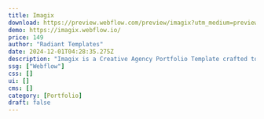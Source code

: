 ```yaml
---
title: Imagix
download: https://preview.webflow.com/preview/imagix?utm_medium=preview_link&utm_source=designer&utm_content=imagix&preview=ac5c7cf7bc7b4e60d39676c338907bf9&workflow=preview
demo: https://imagix.webflow.io/
price: 149
author: "Radiant Templates"
date: 2024-12-01T04:28:35.275Z
description: "Imagix is a Creative Agency Portfolio Template crafted to showcase your work with style. Featuring Innovative Portfolio Layouts, it’s perfect for agencies and creatives seeking a professional, eye-catching way to present projects and impress clients."
ssg: ["Webflow"]
css: []
ui: []
cms: []
category: [Portfolio]
draft: false
---
```

